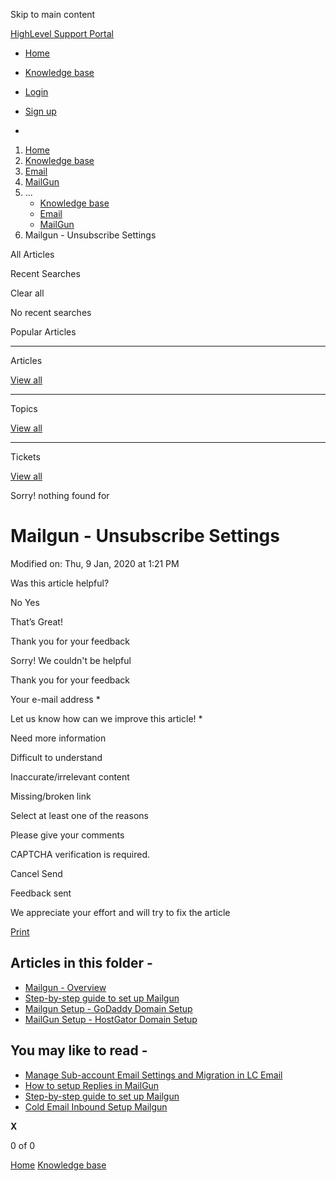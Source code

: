 Skip to main content

[ HighLevel Support Portal ](https://help.gohighlevel.com)

  * [ Home ](/support/home)
  * [ Knowledge base ](/support/solutions)

  * [Login](/support/login)
  * [Sign up](/support/signup)
  * 

  1. [Home](/support/home)
  2. [Knowledge base](/support/solutions)
  3. [Email](/support/solutions/48000449563)
  4. [MailGun](/support/solutions/folders/48000665892)
  5. ... 
     * [Knowledge base](/support/solutions)
     * [Email](/support/solutions/48000449563)
     * [MailGun](/support/solutions/folders/48000665892)
  6. Mailgun - Unsubscribe Settings

All  Articles 

Recent Searches

Clear all

No recent searches

Popular Articles

* * *

Articles

[View all](/support/search/solutions)

* * *

Topics

[View all](/support/search/topics)

* * *

Tickets

[View all](/support/search/tickets)

Sorry! nothing found for   

# Mailgun - Unsubscribe Settings

Modified on: Thu, 9 Jan, 2020 at 1:21 PM

Was this article helpful?

No  Yes 

That’s Great!

Thank you for your feedback

Sorry! We couldn't be helpful

Thank you for your feedback

Your e-mail address *

Let us know how can we improve this article! *

Need more information 

Difficult to understand 

Inaccurate/irrelevant content 

Missing/broken link 

Select at least one of the reasons 

Please give your comments 

CAPTCHA verification is required. 

Cancel  Send 

Feedback sent

We appreciate your effort and will try to fix the article

[Print](javascript:print\(\))

## Articles in this folder -

  * [Mailgun - Overview](/support/solutions/articles/48000981677-mailgun-overview)
  * [Step-by-step guide to set up Mailgun](/support/solutions/articles/48001219824-step-by-step-guide-to-set-up-mailgun)
  * [Mailgun Setup - GoDaddy Domain Setup](/support/solutions/articles/48000981678-mailgun-setup-godaddy-domain-setup)
  * [MailGun Setup - HostGator Domain Setup](/support/solutions/articles/48000981679-mailgun-setup-hostgator-domain-setup)

## You may like to read -

  * [Manage Sub-account Email Settings and Migration in LC Email](/support/solutions/articles/155000002222-manage-sub-account-email-settings-and-migration-in-lc-email)
  * [How to setup Replies in MailGun](/support/solutions/articles/48000987293-how-to-setup-replies-in-mailgun)
  * [Step-by-step guide to set up Mailgun](/support/solutions/articles/48001219824-step-by-step-guide-to-set-up-mailgun)
  * [Cold Email Inbound Setup Mailgun](/support/solutions/articles/48001185801-cold-email-inbound-setup-mailgun)

**X**

0 of 0 []()

[Home](/support/home) [Knowledge base](/support/solutions)
